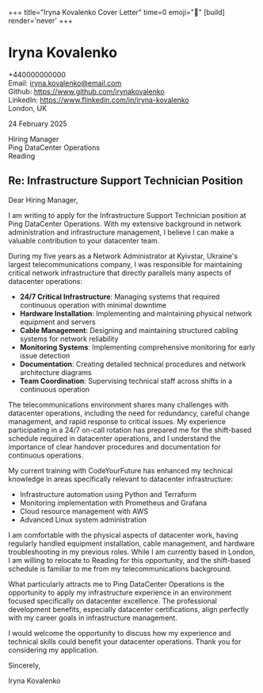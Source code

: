 +++
title="Iryna Kovalenko Cover Letter" 
time=0 
emoji="📝" 
[build]
render='never'
+++

# Iryna Kovalenko

+440000000000  
Email: iryna.kovalenko@email.com  
Github: https://www.github.com/irynakovalenko  
LinkedIn: https://www.flinkedin.com/in/iryna-kovalenko  
London, UK

24 February 2025

Hiring Manager  
Ping DataCenter Operations  
Reading

## Re: Infrastructure Support Technician Position

Dear Hiring Manager,

I am writing to apply for the Infrastructure Support Technician position at Ping DataCenter Operations. With my extensive background in network administration and infrastructure management, I believe I can make a valuable contribution to your datacenter team.

During my five years as a Network Administrator at Kyivstar, Ukraine's largest telecommunications company, I was responsible for maintaining critical network infrastructure that directly parallels many aspects of datacenter operations:

- **24/7 Critical Infrastructure**: Managing systems that required continuous operation with minimal downtime
- **Hardware Installation**: Implementing and maintaining physical network equipment and servers
- **Cable Management**: Designing and maintaining structured cabling systems for network reliability
- **Monitoring Systems**: Implementing comprehensive monitoring for early issue detection
- **Documentation**: Creating detailed technical procedures and network architecture diagrams
- **Team Coordination**: Supervising technical staff across shifts in a continuous operation

The telecommunications environment shares many challenges with datacenter operations, including the need for redundancy, careful change management, and rapid response to critical issues. My experience participating in a 24/7 on-call rotation has prepared me for the shift-based schedule required in datacenter operations, and I understand the importance of clear handover procedures and documentation for continuous operations.

My current training with CodeYourFuture has enhanced my technical knowledge in areas specifically relevant to datacenter infrastructure:

- Infrastructure automation using Python and Terraform
- Monitoring implementation with Prometheus and Grafana
- Cloud resource management with AWS
- Advanced Linux system administration

I am comfortable with the physical aspects of datacenter work, having regularly handled equipment installation, cable management, and hardware troubleshooting in my previous roles. While I am currently based in London, I am willing to relocate to Reading for this opportunity, and the shift-based schedule is familiar to me from my telecommunications background.

What particularly attracts me to Ping DataCenter Operations is the opportunity to apply my infrastructure experience in an environment focused specifically on datacenter excellence. The professional development benefits, especially datacenter certifications, align perfectly with my career goals in infrastructure management.

I would welcome the opportunity to discuss how my experience and technical skills could benefit your datacenter operations. Thank you for considering my application.

Sincerely,

Iryna Kovalenko
